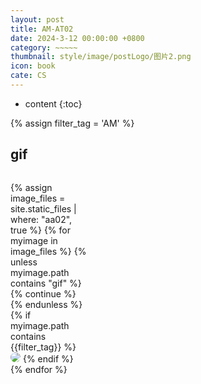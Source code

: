 ```yaml
---
layout: post
title: AM-AT02
date: 2024-3-12 00:00:00 +0800
category: ~~~~~
thumbnail: style/image/postLogo/图片2.png
icon: book
cate: CS
---
```



* content
{:toc}


{% assign filter_tag = 'AM' %}

## gif
<div style="display:grid;grid-template-columns: 1.5fr 1fr 1fr 1fr 1.2fr; gap:8px; ">

{% assign image_files = site.static_files | where: "aa02", true %}
{% for myimage in image_files    %}
{% unless myimage.path contains "gif"   %}     {% continue %}     {% endunless %}  
{% if myimage.path contains {{filter_tag}}   %}  <img class="at-img" style="border-radius:8px" src="{{ myimage.path | prepend: site.baseurl }} ">    {% endif %}      
{% endfor %}

</div>



